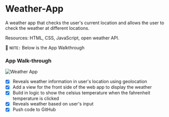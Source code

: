 # Weather-App
A weather app that checks the user's current location and allows the user to check the weather at different locations.

Resources: HTML, CSS, JavaScript, open weather API.

📝 `NOTE:` Below is the App Walkthrough
### App Walk-through
![Weather App](WeatherApp.gif)

- [x] Reveals weather information in user's location using geolocation
- [x] Add a view for the front side of the web app to display the weather
- [x] Build in logic to show the celsius temperature when the fahrenheit temperature is clicked
- [x] Reveals weather based on user's input 
- [x] Push code to GitHub
